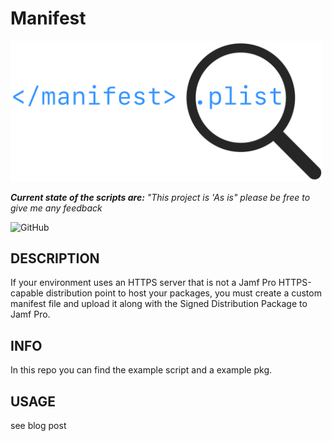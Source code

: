 # Manifest
<img src="https://github.com/mvdbent/Manifest/blob/main/icon.png" width="500">

_**Current state of the scripts are:** "This project is 'As is" please be free to give me any feedback_

![GitHub](https://img.shields.io/github/license/mvdbent/Manifest)

## DESCRIPTION
If your environment uses an HTTPS server that is not a Jamf Pro HTTPS-capable distribution point to host your packages, you must create a custom manifest file and upload it along with the Signed Distribution Package to Jamf Pro.

## INFO
In this repo you can find the example script and a example pkg.

## USAGE
see blog post 
